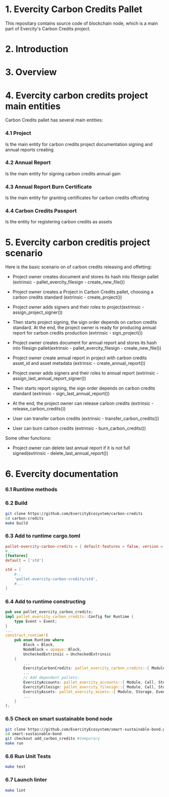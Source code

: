 # 1. Evercity Carbon Credits Pallet

This repositary contains source code of blockchain node, which is a main part of Evercity's Carbon Credits project.

# 2. Introduction

# 3. Overview

# 4. Evercity carbon credits project main entities

Carbon Credits pallet has several main entities: 

### 4.1 Project 

Is the main entity for carbon credits project documentation signing and annual reports creating 

### 4.2 Annual Report 

Is the main entity for signing carbon credits annual gain 

### 4.3 Annual Report Burn Certificate 

Is the main entity for granting certificates for carbon credits offceting 

### 4.4 Carbon Credits Passport 

Is the entity for registering carbon credits as assets  


# 5. Evercity carbon creditis project scenario

Here is the basic scenario on of carbon credits releasing and offetting:

- Project owner creates document and stores its hash into filesign pallet (extrinsic - pallet_evercity_filesign - create_new_file())

- Project owner creates a Project in Carbon Credits pallet, choosing a carbon credits standard (extrinsic - create_project())

- Project owner adds signers and their roles to project(extrinsic - assign_project_signer())

- Then starts project signing, the sign order depends on carbon credits standard. 
At the end, the project owner is ready for producing annual report for carbon credits production (extrinsic - sign_project())

- Project owner creates document for annual report and stores its hash into filesign pallet(extrinsic - pallet_evercity_filesign - create_new_file())

- Project owner create annual report in project with carbon credits asset_id and asset metadata (extrinsic - create_annual_report())

- Project owner adds signers and their roles to annual report (extrinsic - assign_last_annual_report_signer())

- Then starts report signing, the sign order depends on carbon credits standard (extrinsic - sign_last_annual_report())

- At the end, the project owner can release carbon credits (extrinsic - release_carbon_credits())

- User can transfer carbon credits (extrinsic - transfer_carbon_credits())

- User can burn carbon credits (extrinsic - burn_carbon_credits())


Some other functions:

- Project owner can delete last annual report if it is not full signed(extrinsic - delete_last_annual_report())


# 6. Evercity documentation

### 6.1 Runtime methods

<!-- Methods of pallet-evercity are described in Rust documentation [here](http://51.15.47.43/doc/pallet_evercity/) [TEMP] -->

### 6.2 Build

```bash
git clone https://github.com/EvercityEcosystem/carbon-credits
cd carbon-credits
make build
```
### 6.3 Add to runtime cargo.toml

```toml
pallet-evercity-carbon-credits = { default-features = false, version = '0.1.12', git = 'https://github.com/EvercityEcosystem/carbon-credits' }
#...
[features]
default = ['std']

std = [
    #...
    'pallet-evercity-carbon-credits/std',
    #...
]
```

### 6.4 Add to runtime constructing

```rust
pub use pallet_evercity_carbon_credits;
impl pallet_evercity_carbon_credits::Config for Runtime {
    type Event = Event;
}
...
construct_runtime!(
    pub enum Runtime where
        Block = Block,
        NodeBlock = opaque::Block,
        UncheckedExtrinsic = UncheckedExtrinsic
    {
        ...
        EvercityCarbonCredits: pallet_evercity_carbon_credits::{ Module, Call, Storage, Event<T>},
        ...
        // Add dependent pallets:
        EvercityAccounts: pallet_evercity_accounts::{ Module, Call, Storage, Config<T>, Event<T>},
        EvercityFilesign: pallet_evercity_filesign::{ Module, Call, Storage, Event<T> },
        EvercityAssets: pallet_evercity_assets::{ Module, Storage, Event<T> },
        ...
    }
);
```

### 6.5 Check on smart sustainable bond node

```bash
git clone https://github.com/EvercityEcosystem/smart-sustainable-bond.git
cd smart-sustainable-bond
git checkout add_carbon_credits #temporary
make run
```

### 6.6 Run Unit Tests

```bash
make test
```

### 6.7 Launch linter

```bash
make lint
```